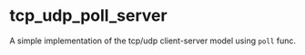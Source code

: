 # tcp_udp_poll_server
A simple implementation of the tcp/udp client-server model using `poll` func.

